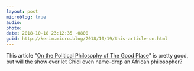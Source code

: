 ```yaml
---
layout: post
microblog: true
audio: 
photo: 
date: 2018-10-18 23:12:35 -0800
guid: http://kerim.micro.blog/2018/10/19/this-article-on.html
---
```

This article "[On the Political Philosophy of The Good Place](https://lareviewofbooks.org/article/secret-twist-political-philosophy-good-place/)" is pretty good, but will the show ever let Chidi even name-drop an African philosopher? 
